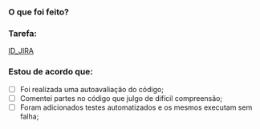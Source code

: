 ### O que foi feito?

<!-- [Descrição do foi feito, podendo organizar de forma mais livre] -->

### Tarefa:

<!-- [Mude o ID_JIRA para o prefixo da sua tarefa do jira] -->

[ID_JIRA](https://wedo.atlassian.net/browse/ID_JIRA)

### Estou de acordo que:

- [ ] Foi realizada uma autoavaliação do código;
- [ ] Comentei partes no código que julgo de difícil compreensão;
- [ ] Foram adicionados testes automatizados e os mesmos executam sem falha;
